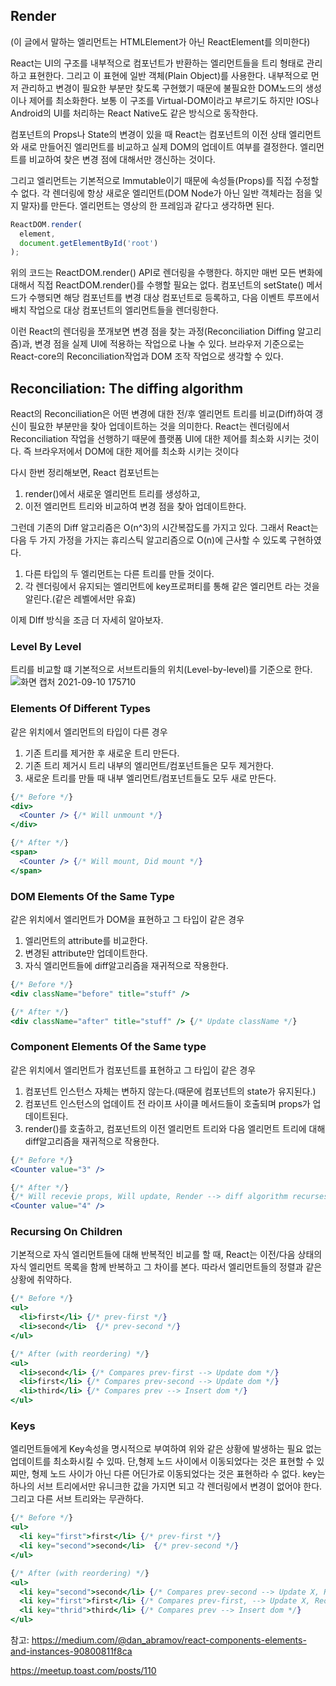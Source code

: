 ## Render
(이 글에서 말하는 엘리먼트는 HTMLElement가 아닌 ReactElement를 의미한다)

React는 UI의 구조를 내부적으로 컴포넌트가 반환하는 엘리먼트들을 트리 형태로 관리하고 표현한다. 그리고 이 표현에 일반 객체(Plain Object)를 사용한다. 내부적으로 먼저 관리하고 변경이 필요한 부분만 찾도록 구현했기 때문에 불필요한 DOM노드의 생성이나 제어를 최소화한다. 보통 이 구조를 Virtual-DOM이라고 부르기도 하지만 IOS나 Android의 UI를 처리하는 React Native도 같은 방식으로 동작한다.

컴포넌트의 Props나 State의 변경이 있을 때 React는 컴포넌트의 이전 상태 엘리먼트와 새로 만들어진 엘리먼트를 비교하고 실제 DOM의 업데이트 여부를 결정한다. 엘리먼트를 비교하여 찾은 변경 점에 대해서만 갱신하는 것이다.

그리고 엘리먼트는 기본적으로 Immutable이기 때문에 속성들(Props)를 직접 수정할 수 없다. 각 렌더링에 항상 새로운 엘리먼트(DOM Node가 아닌 일반 객체라는 점을 잊지 말자)를 만든다. 엘리먼트는 영상의 한 프레임과 같다고 생각하면 된다.

```jsx
ReactDOM.render(
  element,
  document.getElementById('root')
);
```

위의 코드는 ReactDOM.render() API로 렌더링을 수행한다. 하지만 매번 모든 변화에 대해서 직접 ReactDOM.render()를 수행할 필요는 없다. 컴포넌트의 setState() 메서드가 수행되면 해당 컴포넌트를 변경 대상 컴포넌트로 등록하고, 다음 이벤트 루프에서 배치 작업으로 대상 컴포넌트의 엘리먼트들을 렌더링한다.

이런 React의 렌더링을 쪼개보면 변경 점을 찾는 과정(Reconciliation Diffing 알고리즘)과, 변경 점을 실제 UI에 적용하는 작업으로 나눌 수 있다. 브라우저 기준으로는 React-core의 Reconciliation작업과 DOM 조작 작업으로 생각할 수 있다.
## Reconciliation: The diffing algorithm
React의 Reconciliation은 어떤 변경에 대한 전/후 엘리먼트 트리를 비교(Diff)하여 갱신이 필요한 부분만을 찾아 업데이트하는 것을 의미한다. React는 렌더링에서 Reconciliation 작업을 선행하기 때문에 플랫폼 UI에 대한 제어를 최소화 시키는 것이다. 즉 브라우저에서 DOM에 대한 제어를 최소화 시키는 것이다

다시 한번 정리해보면, React 컴포넌트는 
1. render()에서 새로운 엘리먼트 트리를 생성하고,
2. 이전 엘리먼트 트리와 비교하여 변경 점을 찾아 업데이트한다.

그런데 기존의 Diff 알고리즘은 O(n^3)의 시간복잡도를 가지고 있다. 그래서 React는 다음 두 가지 가정을 가지는 휴리스틱 알고리즘으로 O(n)에 근사할 수 있도록 구현하였다.
1. 다른 타입의 두 엘리먼트는 다른 트리를 만들 것이다.
2. 각 렌더링에서 유지되는 엘리먼트에 key프로퍼티를 통해 같은 엘리먼트 라는 것을 알린다.(같은 레벨에서만 유효)

이제 DIff 방식을 조금 더 자세히 알아보자.

### Level By Level
트리를 비교할 떄 기본적으로 서브트리들의 위치(Level-by-level)를 기준으로 한다.
![화면 캡처 2021-09-10 175710](https://user-images.githubusercontent.com/67263146/132828501-8cbafac9-a9ca-45b2-9126-465e1a95df2b.png)
### Elements Of Different Types
같은 위치에서 엘리먼트의 타입이 다른 경우
1. 기존 트리를 제거한 후 새로운 트리 만든다.
2. 기존 트리 제거시 트리 내부의 엘리먼트/컴포넌트들은 모두 제거한다.
3. 새로운 트리를 만들 때 내부 엘리먼트/컴포넌트들도 모두 새로 만든다.
```jsx
{/* Before */}
<div>
  <Counter /> {/* Will unmount */}
</div>

{/* After */}
<span>
  <Counter /> {/* Will mount, Did mount */}
</span>
```
### DOM Elements Of the Same Type 
같은 위치에서 엘리먼트가 DOM을 표현하고 그 타입이 같은 경우
1. 엘리먼트의 attribute를 비교한다.
2. 변경된 attribute만 업데이트한다.
3. 자식 엘리먼트들에 diff알고리즘을 재귀적으로 작용한다.
```jsx
{/* Before */}
<div className="before" title="stuff" />

{/* After */}
<div className="after" title="stuff" /> {/* Update className */}
```

### Component Elements Of the Same type
같은 위치에서 엘리먼트가 컴포넌트를 표현하고 그 타입이 같은 경우 
1. 컴포넌트 인스턴스 자체는 변하지 않는다.(때문에 컴포넌트의 state가 유지된다.)
2. 컴포넌트 인스턴스의 업데이트 전 라이프 사이클 메서드들이 호출되며 props가 업데이트된다.
3. render()를 호출하고, 컴포넌트의 이전 엘리먼트 트리와 다음 엘리먼트 트리에 대해 diff알고리즘을 재귀적으로 작용한다.
```jsx
{/* Before */}
<Counter value="3" />

{/* After */}
{/* Will recevie props, Will update, Render --> diff algorithm recurses */}
<Counter value="4" />
```
### Recursing On Children
기본적으로 자식 엘리먼트들에 대해 반복적인 비교를 할 때, React는 이전/다음 상태의 자식 엘리먼트 목록을 함께 반복하고 그 차이를 본다. 따라서 엘리먼트들의 정렬과 같은 상황에 취약하다.
```jsx
{/* Before */}
<ul>
  <li>first</li> {/* prev-first */}
  <li>second</li>  {/* prev-second */}
</ul>

{/* After (with reordering) */}
<ul>
  <li>second</li> {/* Compares prev-first --> Update dom */}
  <li>first</li> {/* Compares prev-second --> Update dom */}
  <li>third</li> {/* Compares prev --> Insert dom */}
</ul>
```
### Keys
엘리먼트들에게 Key속성을 명시적으로 부여하여 위와 같은 상황에 발생하는 필요 없는 업데이트를 최소화시킬 수 있따. 단,형제 노드 사이에서 이동되었다는 것은 표현할 수 있찌만, 형제 노드 사이가 아닌 다른 어딘가로 이동되었다는 것은 표현하라 수 없다. key는 하나의 서브 트리에서만 유니크한 값을 가지면 되고 각 렌더링에서 변경이 없어야 한다. 그리고 다른 서브 트리와는 무관하다.
```jsx
{/* Before */}
<ul>
  <li key="first">first</li> {/* prev-first */}
  <li key="second">second</li>  {/* prev-second */}
</ul>

{/* After (with reordering) */}
<ul>
  <li key="second">second</li> {/* Compares prev-second --> Update X, Reorder dom */}
  <li key="first">first</li> {/* Compares prev-first, --> Update X, Reorder dom */}
  <li key="thrid">third</li> {/* Compares prev --> Insert dom */}
</ul>
```
참고: <a href="https://medium.com/@dan_abramov/react-components-elements-and-instances-90800811f8ca">https://medium.com/@dan_abramov/react-components-elements-and-instances-90800811f8ca</a>

<a href="https://meetup.toast.com/posts/110">https://meetup.toast.com/posts/110</a>
